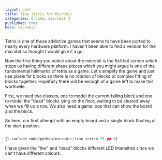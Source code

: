 ```yaml
---
layout: post
title: Tiny Tetris for Microbit
categories: [ code, microbit ]
published: true
hero: microbit
---
```


Tetris is one of those addictive games that seems to have been ported to nearly 
every hardware platform. I haven't been able to find a version for the microbit 
so thought I would give it a go. 

Now the first thing you notice about the microbit is the 5x5 led screen which stops 
us having different shape pieces which you might argue is one of the fundamental hallmarks 
of tetris as a game. Let's simplify the game and just use pixels for blocks so there is 
no rotation of blocks or complex fitting of blocks together. Hopefully there will be 
enough of a game left to make this worthwile.

First, we need two classes, one to model the current falling block and one to model the "dead" blocks 
lying on the floor, waiting to be cleared away when we fill up a row. We also need a game loop that can 
show the board and the block. 

So here, our first attempt with an empty board and a single block floating at the start position.  

```python

{% include code/python/microbit/tiny-tetris-01.py %}

```

I have given the "live" and "dead" blocks different LED intensities since we can't have 
different colours. 


